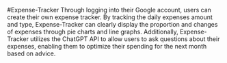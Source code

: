#Expense-Tracker
Through logging into their Google account, users can create their own expense tracker. By tracking the daily expenses amount and type, Expense-Tracker can clearly display the proportion and changes of expenses through pie charts and line graphs. Additionally, Expense-Tracker utilizes the ChatGPT API to allow users to ask questions about their expenses, enabling them to optimize their spending for the next month based on advice.
